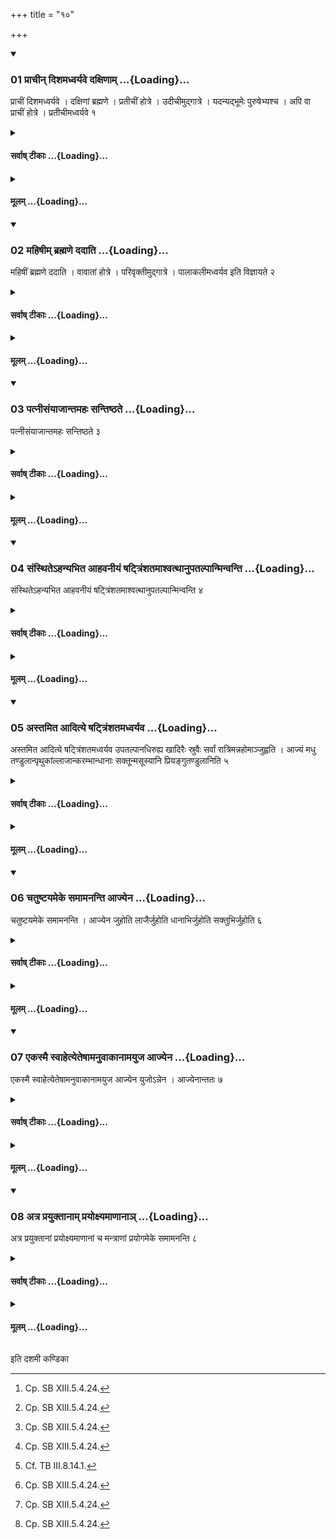 +++
title = "१०"

+++

<div class="js_include" includetitle="true" newlevelforh1="3" unfilled url="/vedAH_yajuH/taittirIyam/sUtram/ApastambaH/shrautam/vishvAsa-prastutiH/20/10/01_prAchIn_dishamadhvaryave_daxiNAm.md">
<details open><summary><h3>01 प्राचीन् दिशमध्वर्यवे दक्षिणाम् ...{Loading}...</h3></summary>

प्राचीं दिशमध्वर्यवे । दक्षिणां ब्रह्मणे । प्रतीचीं होत्रे । उदीचीमुद्गात्रे । यदन्यद्भूमेः पुरुषेभ्यश्च । अपि वा प्राचीं होत्रे । प्रतीचीमध्वर्यवे १
</details>
</div>
<div class="js_include collapsed" newlevelforh1="4" title="सर्वाष् टीकाः" unfilled url="/vedAH_yajuH/taittirIyam/sUtram/ApastambaH/shrautam/sarvASh_TIkAH/20/10/01_prAchIn_dishamadhvaryave_daxiNAm.md">
<details><summary><h4>सर्वाष् टीकाः ...{Loading}...</h4></summary>
<details><summary>थिते</summary>

1. (At that time he gives) the eastern region to the Adhvaryu, southern to the Brahman, western to the Hotr̥ (and) northern to the Udgātr̥ (everything in it) excluding the land and men. Or (he should give) the eastern region to the Hotr̥, and the western region to the Adhvaryu (and the other details remain as above).[^1]  

[^1]: Cp. SB XIII.5.4.24. 
</details>
</details>
</div>
<div class="js_include collapsed" newlevelforh1="4" title="मूलम्" unfilled url="/vedAH_yajuH/taittirIyam/sUtram/ApastambaH/shrautam/mUlam/20/10/01_prAchIn_dishamadhvaryave_daxiNAm.md">
<details><summary><h4>मूलम् ...{Loading}...</h4></summary>

प्राचीं दिशमध्वर्यवे । दक्षिणां ब्रह्मणे । प्रतीचीं होत्रे । उदीचीमुद्गात्रे । यदन्यद्भूमेः पुरुषेभ्यश्च । अपि वा प्राचीं होत्रे । प्रतीचीमध्वर्यवे १
</details>
</div>
<div class="js_include" includetitle="true" newlevelforh1="3" unfilled url="/vedAH_yajuH/taittirIyam/sUtram/ApastambaH/shrautam/vishvAsa-prastutiH/20/10/02_mahiShIm_brahmaNe_dadAti.md">
<details open><summary><h3>02 महिषीम् ब्रह्मणे ददाति ...{Loading}...</h3></summary>

महिषीं ब्रह्मणे ददाति । वावातां होत्रे । परिवृक्तीमुद्गात्रे । पालाकलीमध्वर्यव इति विज्ञायते २
</details>
</div>
<div class="js_include collapsed" newlevelforh1="4" title="सर्वाष् टीकाः" unfilled url="/vedAH_yajuH/taittirIyam/sUtram/ApastambaH/shrautam/sarvASh_TIkAH/20/10/02_mahiShIm_brahmaNe_dadAti.md">
<details><summary><h4>सर्वाष् टीकाः ...{Loading}...</h4></summary>
<details><summary>थिते</summary>

2. It is known from a Brāhmaṇa-text[^1] that (he gives) the chief queen (Mahiṣī) to the Brahman, the favourite one (Vāvātā) to the Hotr̥, the abandoned one (Parivr̥ktī) to the Udgātr̥ and the Pālākalī (messenger) to the Adhvaryu.  

[^1]: Perhaps ŚB XIII.5.4.27. 
</details>
</details>
</div>
<div class="js_include collapsed" newlevelforh1="4" title="मूलम्" unfilled url="/vedAH_yajuH/taittirIyam/sUtram/ApastambaH/shrautam/mUlam/20/10/02_mahiShIm_brahmaNe_dadAti.md">
<details><summary><h4>मूलम् ...{Loading}...</h4></summary>

महिषीं ब्रह्मणे ददाति । वावातां होत्रे । परिवृक्तीमुद्गात्रे । पालाकलीमध्वर्यव इति विज्ञायते २
</details>
</div>
<div class="js_include" includetitle="true" newlevelforh1="3" unfilled url="/vedAH_yajuH/taittirIyam/sUtram/ApastambaH/shrautam/vishvAsa-prastutiH/20/10/03_patnIsaMyAjAntamahaH_santiShThate.md">
<details open><summary><h3>03 पत्नीसंयाजान्तमहः सन्तिष्ठते ...{Loading}...</h3></summary>

पत्नीसंयाजान्तमहः सन्तिष्ठते ३
</details>
</div>
<div class="js_include collapsed" newlevelforh1="4" title="सर्वाष् टीकाः" unfilled url="/vedAH_yajuH/taittirIyam/sUtram/ApastambaH/shrautam/sarvASh_TIkAH/20/10/03_patnIsaMyAjAntamahaH_santiShThate.md">
<details><summary><h4>सर्वाष् टीकाः ...{Loading}...</h4></summary>
<details><summary>थिते</summary>

3. This day stands completely established (i.e. concluded) with the Patnīsaṁyājas.[^1]  

[^1]: Thus the Avabhr̥tha-rite is to be dropped. 
</details>
</details>
</div>
<div class="js_include collapsed" newlevelforh1="4" title="मूलम्" unfilled url="/vedAH_yajuH/taittirIyam/sUtram/ApastambaH/shrautam/mUlam/20/10/03_patnIsaMyAjAntamahaH_santiShThate.md">
<details><summary><h4>मूलम् ...{Loading}...</h4></summary>

पत्नीसंयाजान्तमहः सन्तिष्ठते ३
</details>
</div>
<div class="js_include" includetitle="true" newlevelforh1="3" unfilled url="/vedAH_yajuH/taittirIyam/sUtram/ApastambaH/shrautam/vishvAsa-prastutiH/20/10/04_saMsthite-hanyabhita_AhavanIyaM_ShaTtriMshatamAshvatthAnupatalpAnminvanti.md">
<details open><summary><h3>04 संस्थितेऽहन्यभित आहवनीयं षट्त्रिंशतमाश्वत्थानुपतल्पान्मिन्वन्ति ...{Loading}...</h3></summary>

संस्थितेऽहन्यभित आहवनीयं षट्त्रिंशतमाश्वत्थानुपतल्पान्मिन्वन्ति ४
</details>
</div>
<div class="js_include collapsed" newlevelforh1="4" title="सर्वाष् टीकाः" unfilled url="/vedAH_yajuH/taittirIyam/sUtram/ApastambaH/shrautam/sarvASh_TIkAH/20/10/04_saMsthite-hanyabhita_AhavanIyaM_ShaTtriMshatamAshvatthAnupatalpAnminvanti.md">
<details><summary><h4>सर्वाष् टीकाः ...{Loading}...</h4></summary>
<details><summary>थिते</summary>

4. After the day has stood completely established, they fix thirty-three benches of Aśvattha-wood to both the sides of the Āhavanīya. 
</details>
</details>
</div>
<div class="js_include collapsed" newlevelforh1="4" title="मूलम्" unfilled url="/vedAH_yajuH/taittirIyam/sUtram/ApastambaH/shrautam/mUlam/20/10/04_saMsthite-hanyabhita_AhavanIyaM_ShaTtriMshatamAshvatthAnupatalpAnminvanti.md">
<details><summary><h4>मूलम् ...{Loading}...</h4></summary>

संस्थितेऽहन्यभित आहवनीयं षट्त्रिंशतमाश्वत्थानुपतल्पान्मिन्वन्ति ४
</details>
</div>
<div class="js_include" includetitle="true" newlevelforh1="3" unfilled url="/vedAH_yajuH/taittirIyam/sUtram/ApastambaH/shrautam/vishvAsa-prastutiH/20/10/05_astamita_Aditye_ShaTtriMshatamadhvaryava.md">
<details open><summary><h3>05 अस्तमित आदित्ये षट्त्रिंशतमध्वर्यव ...{Loading}...</h3></summary>

अस्तमित आदित्ये षट्त्रिंशतमध्वर्यव उपतल्पानधिरुह्य खादिरैः स्रुवैः सर्वां रात्रिमन्नहोमाञ्जुह्वति । आज्यं मधु तण्डुलान्पृथुकांल्लाजान्करम्भान्धानाः सक्तून्मसूस्यानि प्रियङ्गुतण्डुलानिति ५
</details>
</div>
<div class="js_include collapsed" newlevelforh1="4" title="सर्वाष् टीकाः" unfilled url="/vedAH_yajuH/taittirIyam/sUtram/ApastambaH/shrautam/sarvASh_TIkAH/20/10/05_astamita_Aditye_ShaTtriMshatamadhvaryava.md">
<details><summary><h4>सर्वाष् टीकाः ...{Loading}...</h4></summary>
<details><summary>थिते</summary>

5. After the sun is set thirty-six Adhvaryus having mounted upon these benches offer oblations of food by means of spoons made of Khadira-wood, for the whole night. (These oblations of food consist of the following items: Ghee, honey, rice-grains corn flakes, fried grains, groats, parches grains, Masūsya (-grains)[^1], Priyaṅgu (-grains) and rice (-grains).[^2]  

[^1]: According to Tālavr̥ntavāsin Masūsya means Maṅgalyakas (lentils).  

[^2]: Cf. TB III.8.14.1.  
</details>
</details>
</div>
<div class="js_include collapsed" newlevelforh1="4" title="मूलम्" unfilled url="/vedAH_yajuH/taittirIyam/sUtram/ApastambaH/shrautam/mUlam/20/10/05_astamita_Aditye_ShaTtriMshatamadhvaryava.md">
<details><summary><h4>मूलम् ...{Loading}...</h4></summary>

अस्तमित आदित्ये षट्त्रिंशतमध्वर्यव उपतल्पानधिरुह्य खादिरैः स्रुवैः सर्वां रात्रिमन्नहोमाञ्जुह्वति । आज्यं मधु तण्डुलान्पृथुकांल्लाजान्करम्भान्धानाः सक्तून्मसूस्यानि प्रियङ्गुतण्डुलानिति ५
</details>
</div>
<div class="js_include" includetitle="true" newlevelforh1="3" unfilled url="/vedAH_yajuH/taittirIyam/sUtram/ApastambaH/shrautam/vishvAsa-prastutiH/20/10/06_chatuShTayameke_samAmananti_Ajyena.md">
<details open><summary><h3>06 चतुष्टयमेके समामनन्ति आज्येन ...{Loading}...</h3></summary>

चतुष्टयमेके समामनन्ति । आज्येन जुहोति लाजैर्जुहोति धानाभिर्जुहोति सक्तुभिर्जुहोति ६
</details>
</div>
<div class="js_include collapsed" newlevelforh1="4" title="सर्वाष् टीकाः" unfilled url="/vedAH_yajuH/taittirIyam/sUtram/ApastambaH/shrautam/sarvASh_TIkAH/20/10/06_chatuShTayameke_samAmananti_Ajyena.md">
<details><summary><h4>सर्वाष् टीकाः ...{Loading}...</h4></summary>
<details><summary>थिते</summary>

6. According to some[^1] (they should offer) four (items). (thus) one offers ghee; one offers fried grains; one offers parched grains; and one offers coarse flour.  

[^1]: i.e. the Vājasaneyins; cf. ŚB XIII.2.1.2-5. 
</details>
</details>
</div>
<div class="js_include collapsed" newlevelforh1="4" title="मूलम्" unfilled url="/vedAH_yajuH/taittirIyam/sUtram/ApastambaH/shrautam/mUlam/20/10/06_chatuShTayameke_samAmananti_Ajyena.md">
<details><summary><h4>मूलम् ...{Loading}...</h4></summary>

चतुष्टयमेके समामनन्ति । आज्येन जुहोति लाजैर्जुहोति धानाभिर्जुहोति सक्तुभिर्जुहोति ६
</details>
</div>
<div class="js_include" includetitle="true" newlevelforh1="3" unfilled url="/vedAH_yajuH/taittirIyam/sUtram/ApastambaH/shrautam/vishvAsa-prastutiH/20/10/07_ekasmai_svAhetyeteShAmanuvAkAnAmayuja_Ajyena.md">
<details open><summary><h3>07 एकस्मै स्वाहेत्येतेषामनुवाकानामयुज आज्येन ...{Loading}...</h3></summary>

एकस्मै स्वाहेत्येतेषामनुवाकानामयुज आज्येन युजोऽन्नेन । आज्येनान्ततः ७
</details>
</div>
<div class="js_include collapsed" newlevelforh1="4" title="सर्वाष् टीकाः" unfilled url="/vedAH_yajuH/taittirIyam/sUtram/ApastambaH/shrautam/sarvASh_TIkAH/20/10/07_ekasmai_svAhetyeteShAmanuvAkAnAmayuja_Ajyena.md">
<details><summary><h4>सर्वाष् टीकाः ...{Loading}...</h4></summary>
<details><summary>थिते</summary>

7. With the sections beginning with ekasmai svāhā[^1] they (alternately) offer ghee and food: (they use) the uneven sections for ghee (and) even (sections) for food; at the end (they offer) ghee.  

[^1]: TS VII.2.11-20. There are ten sections. Cf. TB III.8.15.1-3. 
</details>
</details>
</div>
<div class="js_include collapsed" newlevelforh1="4" title="मूलम्" unfilled url="/vedAH_yajuH/taittirIyam/sUtram/ApastambaH/shrautam/mUlam/20/10/07_ekasmai_svAhetyeteShAmanuvAkAnAmayuja_Ajyena.md">
<details><summary><h4>मूलम् ...{Loading}...</h4></summary>

एकस्मै स्वाहेत्येतेषामनुवाकानामयुज आज्येन युजोऽन्नेन । आज्येनान्ततः ७
</details>
</div>
<div class="js_include" includetitle="true" newlevelforh1="3" unfilled url="/vedAH_yajuH/taittirIyam/sUtram/ApastambaH/shrautam/vishvAsa-prastutiH/20/10/08_atra_prayuktAnAm_prayoxyamANAnA~n.md">
<details open><summary><h3>08 अत्र प्रयुक्तानाम् प्रयोक्ष्यमाणानाञ् ...{Loading}...</h3></summary>

अत्र प्रयुक्तानां प्रयोक्ष्यमाणानां च मन्त्राणां प्रयोगमेके समामनन्ति ८
</details>
</div>
<div class="js_include collapsed" newlevelforh1="4" title="सर्वाष् टीकाः" unfilled url="/vedAH_yajuH/taittirIyam/sUtram/ApastambaH/shrautam/sarvASh_TIkAH/20/10/08_atra_prayuktAnAm_prayoxyamANAnA~n.md">
<details><summary><h4>सर्वाष् टीकाः ...{Loading}...</h4></summary>
<details><summary>थिते</summary>

8. Here (at the time of night) according to some ritualists[^1] application of the formulae which are used and which are going to be used is to be done.  

[^1]: The view of TB III.8.17-18 is mentioned here as that of “Some". This is rather strange because ĀpŚS belongs to the school of Taittirīya-s.  
</details>
</details>
</div>
<div class="js_include collapsed" newlevelforh1="4" title="मूलम्" unfilled url="/vedAH_yajuH/taittirIyam/sUtram/ApastambaH/shrautam/mUlam/20/10/08_atra_prayuktAnAm_prayoxyamANAnA~n.md">
<details><summary><h4>मूलम् ...{Loading}...</h4></summary>

अत्र प्रयुक्तानां प्रयोक्ष्यमाणानां च मन्त्राणां प्रयोगमेके समामनन्ति ८
</details>
</div>

  
इति दशमी कण्डिका 

